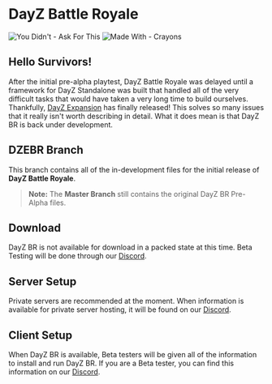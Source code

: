# DayZ Battle Royale
![You Didn't - Ask For This](https://forthebadge.com/images/badges/you-didnt-ask-for-this.svg)
![Made With - Crayons](https://forthebadge.com/images/badges/made-with-crayons.svg)

## Hello Survivors! 

After the initial pre-alpha playtest, DayZ Battle Royale was delayed until a framework for DayZ Standalone was built that handled all of the very difficult tasks that would have taken a very long time to build ourselves.  Thankfully, [DayZ Expansion](https://steamcommunity.com/sharedfiles/filedetails/?id=2116151222) has finally released! This solves so many issues that it really isn't worth describing in detail. What it does mean is that DayZ BR is back under development. 

## DZEBR Branch

This branch contains all of the in-development files for the initial release of **DayZ Battle Royale**. 
> **Note:** The **Master Branch** still contains the original DayZ BR Pre-Alpha files.

##  Download
DayZ BR is not available for download in a packed state at this time. Beta Testing will be done through our [Discord](https://discord.gg/JXXqDgK).  

## Server Setup

Private servers are recommended at the moment. When information is available for private server hosting, it will be found on our [Discord](https://discord.gg/JXXqDgK).

## Client Setup

When DayZ BR is available, Beta testers will be given all of the information to install and run DayZ BR. If you are a Beta tester, you can find this information on our [Discord](https://discord.gg/JXXqDgK).




